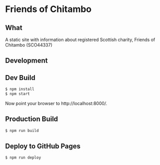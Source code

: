 # Friends of Chitambo

## What
A static site with information about registered Scottish charity, Friends of Chitambo (SCO44337)

## Development

Dev Build
---------
```bash
$ npm install
$ npm start
```

Now point your browser to http://localhost:8000/.

Production Build
----------------
```bash
$ npm run build
```

Deploy to GitHub Pages
----------------
```bash
$ npm run deploy
```
